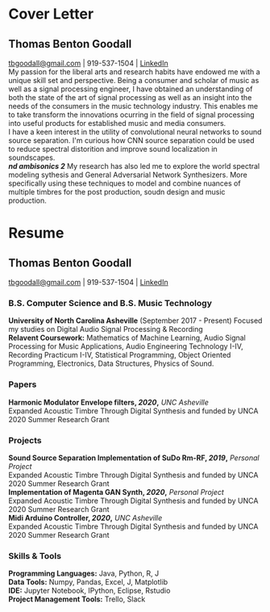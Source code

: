 # Cover Letter
## Thomas Benton Goodall
tbgoodall@gmail.com | 919-537-1504  | [LinkedIn](https://www.linkedin.com/in/thomas-goodall-a382bb127/)  
My passion for the liberal arts and research habits have endowed me with a unique skill set and perspective. Being a consumer and scholar of music as well as a signal processing engineer, I have obtained an understanding of both the state of the art of signal processing as well as an insight into the needs of the consumers in the music technology industry. This enables me to take transform the innovations ocurring in the field of signal processing into useful products for established music and media consumers.  
I have a keen interest in the utility of convolutional neural networks to sound source separation. I'm curious how CNN source separation could be used to reduce spectral distorition and improve sound localization in soundscapes.  
_**nd ambisonics 2**_
 My research has also led me to explore the world spectral modeling sythesis and General Adversarial Network Synthesizers. More specifically using these techniques to model and combine nuances of multiple timbres for the post production, soudn design and music production.
# Resume
## Thomas Benton Goodall
tbgoodall@gmail.com | 919-537-1504  | [LinkedIn](https://www.linkedin.com/in/thomas-goodall-a382bb127/)  
### B.S. Computer Science and B.S. Music Technology
**University of North Carolina Asheville** (September 2017 - Present)
Focused my studies on Digital Audio Signal Processing & Recording  
**Relavent Coursework:** Mathematics of Machine Learning, Audio Signal Processing for Music Applications, Audio Engineering Technology I-IV, Recording Practicum I-IV, Statistical Programming, Object Oriented Programming, Electronics, Data Structures, Physics of Sound.
### Papers
**Harmonic Modulator Envelope filters, _2020_,** _UNC Asheville_  
Expanded Acoustic Timbre Through Digital Synthesis and funded by UNCA 2020 Summer Research Grant
### Projects
**Sound Source Separation Implementation of SuDo Rm-RF, _2019_,** _Personal Project_  
Expanded Acoustic Timbre Through Digital Synthesis and funded by UNCA 2020 Summer Research Grant  
**Implementation of Magenta GAN Synth, _2020_,** _Personal Project_    
Expanded Acoustic Timbre Through Digital Synthesis and funded by UNCA 2020 Summer Research Grant  
**Midi Arduino Controller, _2020_,** _UNC Asheville_  
Expanded Acoustic Timbre Through Digital Synthesis and funded by UNCA 2020 Summer Research Grant  
### Skills & Tools
**Programming Languages:** Java, Python, R, J  
**Data Tools:** Numpy, Pandas, Excel, J, Matplotlib  
**IDE:** Jupyter Notebook, IPython, Eclipse, Rstudio  
**Project Management Tools:** Trello, Slack  
